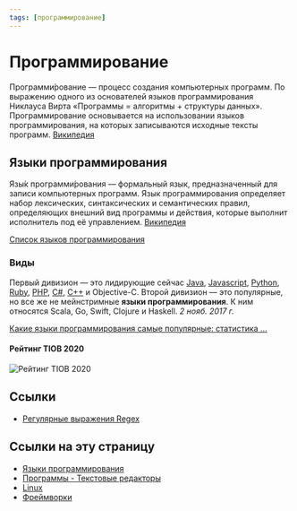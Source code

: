 ```yaml
---
tags: [программирование]
---
```

# Программирование

Программи́рование — процесс создания компьютерных программ. По выражению одного из основателей языков программирования Никлауса Вирта «Программы = алгоритмы + структуры данных». Программирование основывается на использовании языков программирования, на которых записываются исходные тексты программ. [Википедия](https://ru.wikipedia.org/wiki/%D0%9F%D1%80%D0%BE%D0%B3%D1%80%D0%B0%D0%BC%D0%BC%D0%B8%D1%80%D0%BE%D0%B2%D0%B0%D0%BD%D0%B8%D0%B5)

## Языки программирования

Язы́к программи́рования — формальный язык, предназначенный для записи компьютерных программ. Язык программирования определяет набор лексических, синтаксических и семантических правил, определяющих внешний вид программы и действия, которые выполнит исполнитель под её управлением. [Википедия](https://ru.wikipedia.org/wiki/%D0%AF%D0%B7%D1%8B%D0%BA_%D0%BF%D1%80%D0%BE%D0%B3%D1%80%D0%B0%D0%BC%D0%BC%D0%B8%D1%80%D0%BE%D0%B2%D0%B0%D0%BD%D0%B8%D1%8F)

[Список языков программирования](%D0%AF%D0%B7%D1%8B%D0%BA%D0%B8%20%D0%BF%D1%80%D0%BE%D0%B3%D1%80%D0%B0%D0%BC%D0%BC%D0%B8%D1%80%D0%BE%D0%B2%D0%B0%D0%BD%D0%B8%D1%8F.md)

### Виды

Первый дивизион — это лидирующие сейчас [Java](Java.md), [Javascript](Javascript.md), [Python](Python.md), [Ruby](Ruby.md), [PHP](PHP.md), [C#](Csharp.md), [C++](C++.md) и Objective-C. Второй дивизион — это популярные, но все же не мейнстримные **языки программирования**. К ним относятся Scala, Go, Swift, Clojure и Haskell. *2 нояб. 2017 г.*

[Какие языки программирования самые популярные: статистика ...](https://m.habr.com/ru/company/it-grad/blog/341486/)

#### Рейтинг TIOB 2020

![Рейтинг TIOB 2020](https://s0.rbk.ru/v6_top_pics/resized/945xH/media/img/0/23/756124545437230.png)

## Ссылки

* [Регулярные выражения Regex](%D0%A0%D0%B5%D0%B3%D1%83%D0%BB%D1%8F%D1%80%D0%BD%D1%8B%D0%B5%20%D0%B2%D1%8B%D1%80%D0%B0%D0%B6%D0%B5%D0%BD%D0%B8%D1%8F%20Regex.md)

## Ссылки на эту страницу

* [Языки программирования](%D0%AF%D0%B7%D1%8B%D0%BA%D0%B8%20%D0%BF%D1%80%D0%BE%D0%B3%D1%80%D0%B0%D0%BC%D0%BC%D0%B8%D1%80%D0%BE%D0%B2%D0%B0%D0%BD%D0%B8%D1%8F.md)
* [Программы - Текстовые редакторы](%D0%9F%D1%80%D0%BE%D0%B3%D1%80%D0%B0%D0%BC%D0%BC%D1%8B%20-%20%D0%A2%D0%B5%D0%BA%D1%81%D1%82%D0%BE%D0%B2%D1%8B%D0%B5%20%D1%80%D0%B5%D0%B4%D0%B0%D0%BA%D1%82%D0%BE%D1%80%D1%8B.md)
* [Linux](Linux.md)
* [Фреймворки](%D0%A4%D1%80%D0%B5%D0%B9%D0%BC%D0%B2%D0%BE%D1%80%D0%BA.md)

